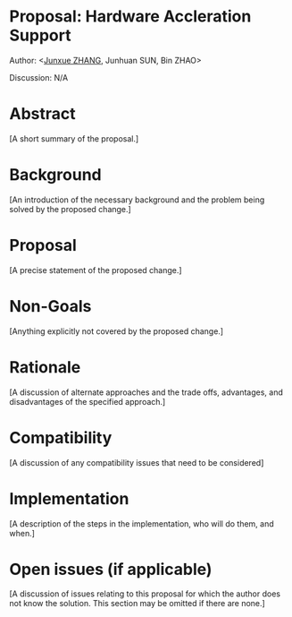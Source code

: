 # Proposal: Hardware Accleration Support
Author: <[Junxue ZHANG](https://github.com/snowzjx), Junhuan SUN, Bin ZHAO>

Discussion: N/A

# Abstract #
[A short summary of the proposal.]

# Background #
[An introduction of the necessary background and the problem being solved by the proposed change.]

# Proposal #
[A precise statement of the proposed change.]

# Non-Goals #
[Anything explicitly not covered by the proposed change.]

# Rationale #
[A discussion of alternate approaches and the trade offs, advantages, and disadvantages of the specified approach.]

# Compatibility #
[A discussion of any compatibility issues that need to be considered]

# Implementation #
[A description of the steps in the implementation, who will do them, and when.]

# Open issues (if applicable) #
[A discussion of issues relating to this proposal for which the author does not know the solution. This section may be omitted if there are none.]

